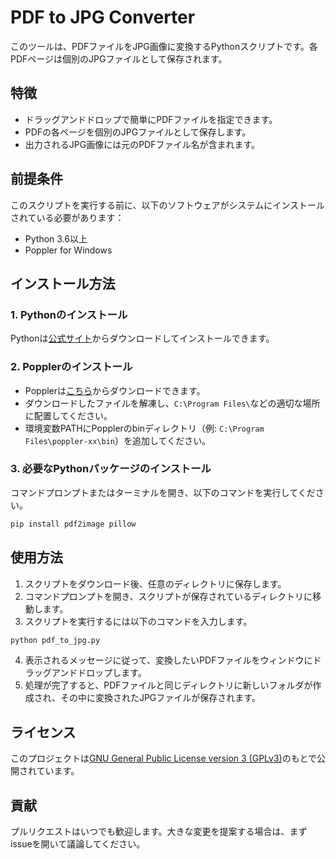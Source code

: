 # PDF to JPG Converter

このツールは、PDFファイルをJPG画像に変換するPythonスクリプトです。各PDFページは個別のJPGファイルとして保存されます。

## 特徴

- ドラッグアンドドロップで簡単にPDFファイルを指定できます。
- PDFの各ページを個別のJPGファイルとして保存します。
- 出力されるJPG画像には元のPDFファイル名が含まれます。

## 前提条件

このスクリプトを実行する前に、以下のソフトウェアがシステムにインストールされている必要があります：

- Python 3.6以上
- Poppler for Windows

## インストール方法

### 1. Pythonのインストール

Pythonは[公式サイト](https://www.python.org/downloads/)からダウンロードしてインストールできます。

### 2. Popplerのインストール

- Popplerは[こちら](https://github.com/oschwartz10612/poppler-windows/releases)からダウンロードできます。
- ダウンロードしたファイルを解凍し、`C:\Program Files\`などの適切な場所に配置してください。
- 環境変数PATHにPopplerのbinディレクトリ（例: `C:\Program Files\poppler-xx\bin`）を追加してください。

### 3. 必要なPythonパッケージのインストール

コマンドプロンプトまたはターミナルを開き、以下のコマンドを実行してください。

```bash
pip install pdf2image pillow
```


## 使用方法

1. スクリプトをダウンロード後、任意のディレクトリに保存します。
2. コマンドプロンプトを開き、スクリプトが保存されているディレクトリに移動します。
3. スクリプトを実行するには以下のコマンドを入力します。

```python
python pdf_to_jpg.py
```


4. 表示されるメッセージに従って、変換したいPDFファイルをウィンドウにドラッグアンドドロップします。
5. 処理が完了すると、PDFファイルと同じディレクトリに新しいフォルダが作成され、その中に変換されたJPGファイルが保存されます。

## ライセンス

このプロジェクトは[GNU General Public License version 3 (GPLv3)](https://www.gnu.org/licenses/gpl-3.0.html)のもとで公開されています。

## 貢献

プルリクエストはいつでも歓迎します。大きな変更を提案する場合は、まずissueを開いて議論してください。

